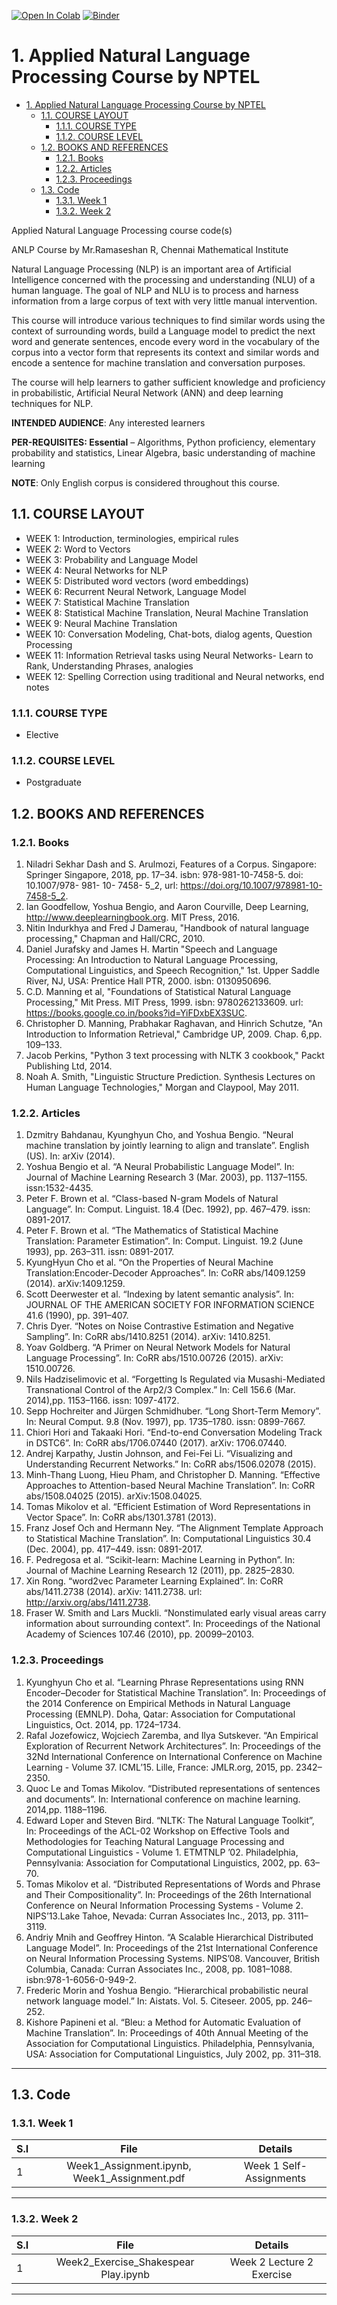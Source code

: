 ﻿[![Open In Colab](https://colab.research.google.com/assets/colab-badge.svg)](https://colab.research.google.com/github/gymk/ANLP/) [![Binder](https://mybinder.org/badge_logo.svg)](https://mybinder.org/v2/gh/gymk/ANLP/master)

# 1. Applied Natural Language Processing Course by NPTEL
<!-- TOC -->

- [1. Applied Natural Language Processing Course by NPTEL](#1-applied-natural-language-processing-course-by-nptel)
  - [1.1. COURSE LAYOUT](#11-course-layout)
    - [1.1.1. COURSE TYPE](#111-course-type)
    - [1.1.2. COURSE LEVEL](#112-course-level)
  - [1.2. BOOKS AND REFERENCES](#12-books-and-references)
    - [1.2.1. Books](#121-books)
    - [1.2.2. Articles](#122-articles)
    - [1.2.3. Proceedings](#123-proceedings)
  - [1.3. Code](#13-code)
    - [1.3.1. Week 1](#131-week-1)
    - [1.3.2. Week 2](#132-week-2)

<!-- /TOC -->

Applied Natural Language Processing course code(s)

ANLP Course by Mr.Ramaseshan R, Chennai Mathematical Institute

Natural Language Processing (NLP) is an important area of Artificial Intelligence concerned with the processing and understanding (NLU) of a human language. The goal of NLP and NLU is to process and harness information from a large corpus of text with very little manual intervention.

This course will introduce various techniques to find similar words using the context of surrounding words, build a Language model to predict the next word and generate sentences, encode every word in the vocabulary of the corpus into a vector form that represents its context and similar words and encode a sentence for machine translation and conversation purposes. 

The course will help learners to gather sufficient knowledge and proficiency in probabilistic, Artificial Neural Network (ANN) and deep learning techniques for NLP.

__INTENDED AUDIENCE__: Any interested learners

__PER-REQUISITES: Essential__ – Algorithms, Python proficiency, elementary probability and statistics, Linear Algebra, basic understanding of machine learning

__NOTE__: Only English corpus is considered throughout this course.

## 1.1. COURSE LAYOUT

- WEEK 1:   Introduction, terminologies, empirical rules
- WEEK 2:   Word to Vectors
- WEEK 3:   Probability and Language Model
- WEEK 4:   Neural Networks for NLP
- WEEK 5:   Distributed word vectors (word embeddings) 
- WEEK 6:   Recurrent Neural Network, Language Model
- WEEK 7:   Statistical Machine Translation
- WEEK 8:   Statistical Machine Translation, Neural Machine Translation
- WEEK 9:   Neural Machine Translation
- WEEK 10: Conversation Modeling, Chat-bots, dialog agents, Question Processing
- WEEK 11: Information Retrieval tasks using Neural Networks- Learn to Rank, Understanding Phrases, analogies
- WEEK 12: Spelling Correction using traditional and Neural networks, end notes

### 1.1.1. COURSE TYPE

- Elective

### 1.1.2. COURSE LEVEL

- Postgraduate

## 1.2. BOOKS AND REFERENCES

### 1.2.1. Books

1. Niladri Sekhar Dash and S. Arulmozi, Features of a Corpus. Singapore: Springer Singapore, 2018, pp. 17–34. isbn: 978-981-10-7458-5. doi: 10.1007/978- 981- 10- 7458- 5_2, url: <https://doi.org/10.1007/978981-10-7458-5_2>.
2. Ian Goodfellow, Yoshua Bengio, and Aaron Courville, Deep Learning, <http://www.deeplearningbook.org>. MIT Press, 2016.
3. Nitin Indurkhya and Fred J Damerau, "Handbook of natural language processing," Chapman and Hall/CRC, 2010.
4. Daniel Jurafsky and James H. Martin "Speech and Language Processing: An Introduction to Natural Language Processing, Computational Linguistics, and Speech Recognition," 1st. Upper Saddle River, NJ, USA: Prentice Hall PTR, 2000. isbn: 0130950696.
5. C.D. Manning et al,  "Foundations of Statistical Natural Language Processing," Mit Press. MIT Press, 1999. isbn: 9780262133609. url: <https://books.google.co.in/books?id=YiFDxbEX3SUC>. 
6. Christopher D. Manning, Prabhakar Raghavan, and Hinrich Schutze, "An Introduction to Information Retrieval," Cambridge UP, 2009. Chap. 6,pp. 109–133.
7. Jacob Perkins, "Python 3 text processing with NLTK 3 cookbook," Packt Publishing Ltd, 2014.
8. Noah A. Smith, "Linguistic Structure Prediction. Synthesis Lectures on Human Language Technologies," Morgan and Claypool, May 2011.

### 1.2.2. Articles

1. Dzmitry Bahdanau, Kyunghyun Cho, and Yoshua Bengio. “Neural machine translation by jointly learning to align and translate”. English (US). In: arXiv (2014).
2. Yoshua Bengio et al. “A Neural Probabilistic Language Model”. In: Journal of Machine Learning Research 3 (Mar. 2003), pp. 1137–1155. issn:1532-4435. 
3. Peter F. Brown et al. “Class-based N-gram Models of Natural Language”. In: Comput. Linguist. 18.4 (Dec. 1992), pp. 467–479. issn: 0891-2017. 
4. Peter F. Brown et al. “The Mathematics of Statistical Machine Translation: Parameter Estimation”. In: Comput. Linguist. 19.2 (June 1993), pp. 263–311. issn: 0891-2017.
5. KyungHyun Cho et al. “On the Properties of Neural Machine Translation:Encoder-Decoder Approaches”. In: CoRR abs/1409.1259 (2014). arXiv:1409.1259. 
6. Scott Deerwester et al. “Indexing by latent semantic analysis”. In: JOURNAL OF THE AMERICAN SOCIETY FOR INFORMATION SCIENCE 41.6 (1990), pp. 391–407.
7. Chris Dyer. “Notes on Noise Contrastive Estimation and Negative Sampling”. In: CoRR abs/1410.8251 (2014). arXiv: 1410.8251. 
8. Yoav Goldberg. “A Primer on Neural Network Models for Natural Language Processing”. In: CoRR abs/1510.00726 (2015). arXiv: 1510.00726.
9. Nils Hadziselimovic et al. “Forgetting Is Regulated via Musashi-Mediated Transnational Control of the Arp2/3 Complex.” In: Cell 156.6 (Mar. 2014),pp. 1153–1166. issn: 1097-4172.
10. Sepp Hochreiter and Jürgen Schmidhuber. “Long Short-Term Memory”. In: Neural Comput. 9.8 (Nov. 1997), pp. 1735–1780. issn: 0899-7667.
11. Chiori Hori and Takaaki Hori. “End-to-end Conversation Modeling Track in DSTC6”. In: CoRR abs/1706.07440 (2017). arXiv: 1706.07440. 
12. Andrej Karpathy, Justin Johnson, and Fei-Fei Li. “Visualizing and Understanding Recurrent Networks.” In: CoRR abs/1506.02078 (2015). 
13. Minh-Thang Luong, Hieu Pham, and Christopher D. Manning. “Effective Approaches to Attention-based Neural Machine Translation”. In: CoRR abs/1508.04025 (2015). arXiv:1508.04025. 
14. Tomas Mikolov et al. “Efficient Estimation of Word Representations in Vector Space”. In: CoRR abs/1301.3781 (2013). 
15. Franz Josef Och and Hermann Ney. “The Alignment Template Approach to Statistical Machine Translation”. In: Computational Linguistics 30.4 (Dec. 2004), pp. 417–449. issn: 0891-2017. 
16. F. Pedregosa et al. “Scikit-learn: Machine Learning in Python”. In: Journal of Machine Learning Research 12 (2011), pp. 2825–2830.
17. Xin Rong. “word2vec Parameter Learning Explained”. In: CoRR abs/1411.2738 (2014). arXiv: 1411.2738. url: <http://arxiv.org/abs/1411.2738>.
18. Fraser W. Smith and Lars Muckli. “Nonstimulated early visual areas carry information about surrounding context”. In: Proceedings of the National Academy of Sciences 107.46 (2010), pp. 20099–20103.

### 1.2.3. Proceedings

1. Kyunghyun Cho et al. “Learning Phrase Representations using RNN Encoder–Decoder for Statistical Machine Translation”. In: Proceedings of the 2014 Conference on Empirical Methods in Natural Language Processing (EMNLP). Doha, Qatar: Association for Computational Linguistics, Oct. 2014, pp. 1724–1734.
2. Rafal Jozefowicz, Wojciech Zaremba, and Ilya Sutskever. “An Empirical Exploration of Recurrent Network Architectures”. In: Proceedings of the 32Nd International Conference on International Conference on Machine Learning - Volume 37. ICML’15. Lille, France: JMLR.org, 2015, pp. 2342–2350. 
3. Quoc Le and Tomas Mikolov. “Distributed representations of sentences and documents”. In: International conference on machine learning. 2014,pp. 1188–1196.
4. Edward Loper and Steven Bird. “NLTK: The Natural Language Toolkit”, In: Proceedings of the ACL-02 Workshop on Effective Tools and Methodologies for Teaching Natural Language Processing and Computational Linguistics - Volume 1. ETMTNLP ’02. Philadelphia, Pennsylvania: Association for Computational Linguistics, 2002, pp. 63–70.
5. Tomas Mikolov et al. “Distributed Representations of Words and Phrase and Their Compositionality”. In: Proceedings of the 26th International Conference on Neural Information Processing Systems - Volume 2. NIPS’13.Lake Tahoe, Nevada: Curran Associates Inc., 2013, pp. 3111–3119.
6. Andriy Mnih and Geoffrey Hinton. “A Scalable Hierarchical Distributed Language Model”. In: Proceedings of the 21st International Conference on Neural Information Processing Systems. NIPS’08. Vancouver, British Columbia, Canada: Curran Associates Inc., 2008, pp. 1081–1088. isbn:978-1-6056-0-949-2.
7. Frederic Morin and Yoshua Bengio. “Hierarchical probabilistic neural network language model.” In: Aistats. Vol. 5. Citeseer. 2005, pp. 246–252.
8. Kishore Papineni et al. “Bleu: a Method for Automatic Evaluation of Machine Translation”. In: Proceedings of 40th Annual Meeting of the Association for Computational Linguistics. Philadelphia, Pennsylvania, USA: Association for Computational Linguistics, July 2002, pp. 311–318.

----

## 1.3. Code

### 1.3.1. Week 1

| S.I |                 File                 |          Details          |
|-----|:------------------------------------:|:-------------------------:|
| 1   | Week1_Assignment.ipynb, Week1_Assignment.pdf | Week 1 Self-Assignments |

----

### 1.3.2. Week 2

| S.I |                 File                 |          Details          |
|-----|:------------------------------------:|:-------------------------:|
| 1   | Week2_Exercise_Shakespear Play.ipynb | Week 2 Lecture 2 Exercise |

----
